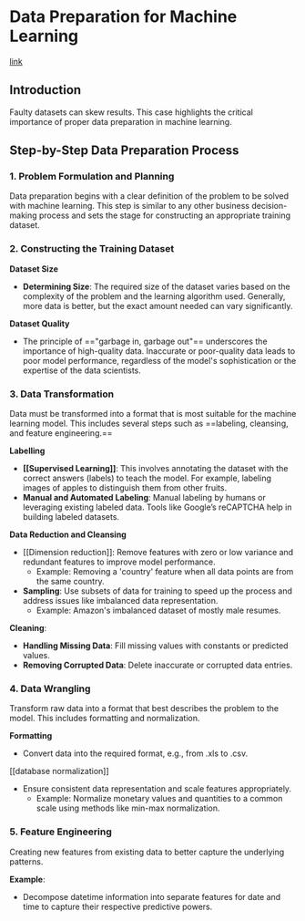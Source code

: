 # Data Preparation for Machine Learning

[link](https://www.youtube.com/watch?v=P8ERBy91Y90)
## Introduction

Faulty datasets can skew results. This case highlights the critical importance of proper data preparation in machine learning. 

## Step-by-Step Data Preparation Process

### 1. Problem Formulation and Planning

Data preparation begins with a clear definition of the problem to be solved with machine learning. This step is similar to any other business decision-making process and sets the stage for constructing an appropriate training dataset.

### 2. Constructing the Training Dataset
**Dataset Size**
- **Determining Size**: The required size of the dataset varies based on the complexity of the problem and the learning algorithm used. Generally, more data is better, but the exact amount needed can vary significantly.

**Dataset Quality**
- The principle of =="garbage in, garbage out"== underscores the importance of high-quality data. Inaccurate or poor-quality data leads to poor model performance, regardless of the model's sophistication or the expertise of the data scientists.

### 3. Data Transformation
Data must be transformed into a format that is most suitable for the machine learning model. This includes several steps such as ==labeling, cleansing, and feature engineering.==

**Labelling**
- **[[Supervised Learning]]**: This involves annotating the dataset with the correct answers (labels) to teach the model. For example, labeling images of apples to distinguish them from other fruits.
- **Manual and Automated Labeling**: Manual labeling by humans or leveraging existing labeled data. Tools like Google’s reCAPTCHA help in building labeled datasets.

**Data Reduction and Cleansing**
- [[Dimension reduction]]: Remove features with zero or low variance and redundant features to improve model performance.
  - Example: Removing a 'country' feature when all data points are from the same country.
- **Sampling**: Use subsets of data for training to speed up the process and address issues like imbalanced data representation.
  - Example: Amazon's imbalanced dataset of mostly male resumes.

**Cleaning**:
- **Handling Missing Data**: Fill missing values with constants or predicted values.
- **Removing Corrupted Data**: Delete inaccurate or corrupted data entries.

### 4. Data Wrangling 
Transform raw data into a format that best describes the problem to the model. This includes formatting and normalization.

**Formatting**
- Convert data into the required format, e.g., from .xls to .csv.

 [[database normalization]]
- Ensure consistent data representation and scale features appropriately.
  - Example: Normalize monetary values and quantities to a common scale using methods like min-max normalization.

### 5. Feature Engineering
Creating new features from existing data to better capture the underlying patterns.

**Example**:
- Decompose datetime information into separate features for date and time to capture their respective predictive powers.
